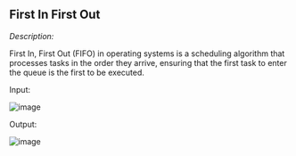 ## First In First Out

*Description:*

First In, First Out (FIFO) in operating systems is a scheduling algorithm that processes tasks in the order they arrive, ensuring that the first task to enter the queue is the first to be executed.

Input:

![image](https://github.com/Shumaita/FIFO/assets/123713655/3f4e7888-5f80-4c74-a152-d3fa9560d59f)


Output:

![image](https://github.com/Shumaita/FIFO/assets/123713655/97775647-0578-412f-94a6-bc5c3572fa1c)

